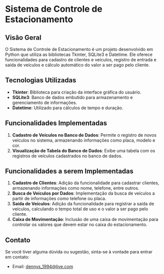 # Sistema de Controle de Estacionamento

## Visão Geral

O Sistema de Controle de Estacionamento é um projeto desenvolvido em Python que utiliza as bibliotecas Tkinter, SQLite3 e Datetime. Ele oferece funcionalidades para cadastro de clientes e veículos, registro de entrada e saída de veículos e cálculo automático do valor a ser pago pelo cliente.

## Tecnologias Utilizadas

- **Tkinter**: Biblioteca para criação da interface gráfica do usuário.
- **SQLite3**: Banco de dados embutido para armazenamento e gerenciamento de informações.
- **Datetime**: Utilizado para cálculos de tempo e duração.

## Funcionalidades Implementadas

1. **Cadastro de Veículos no Banco de Dados**: Permite o registro de novos veículos no sistema, armazenando informações como placa, modelo e cor.
2. **Visualização de Tabela do Banco de Dados**: Exibe uma tabela com os registros de veículos cadastrados no banco de dados.

## Funcionalidades a serem Implementadas

1. **Cadastro de Clientes**: Adição da funcionalidade para cadastrar clientes, armazenando informações como nome, telefone, entre outros.
2. **Busca de Veículos por Dados**: Implementação da busca de veículos a partir de informações como telefone ou placa.
3. **Saída de Veículos**: Adição da funcionalidade para registrar a saída de veículos, calculando o tempo total de uso e o valor a ser pago pelo cliente.
4. **Caixa de Movimentação**: Inclusão de uma caixa de movimentação para controlar os valores que devem estar no caixa do estacionamento.

## Contato

Se você tiver alguma dúvida ou sugestão, sinta-se à vontade para entrar em contato:

- Email: dennys_1994@live.com

